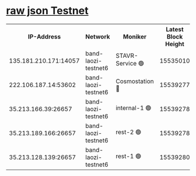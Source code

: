 
[raw json Testnet](https://rpc-check.bandt.stavr.tech/bandt/rpcbandt_result.json)
=

<table><tr><th>IP-Address</th><th>Network</th><th>Moniker</th><th>Latest Block Height</th><th>Earliest Block Height</th><th>Catching Up</th><th>Tx Index</th><th>Voting Power</th><th>Scan Time</th></tr><tr><td>135.181.210.171:14057</td><td>band-laozi-testnet6</td><td>STAVR-Service 🟢</td><td>15535010</td><td>15322501</td><td>False</td><td>on</td><td>0</td><td>2024-02-04T23:17:42.467462042UTC</td></tr><tr><td>222.106.187.14:53602</td><td>band-laozi-testnet6</td><td>Cosmostation 🔴</td><td>15539277</td><td>15423001</td><td>False</td><td>on</td><td>2203623</td><td>2024-02-04T23:17:43.838409009UTC</td></tr><tr><td>35.213.166.39:26657</td><td>band-laozi-testnet6</td><td>internal-1 🟢</td><td>15539278</td><td>15439278</td><td>False</td><td>on</td><td>0</td><td>2024-02-04T23:17:44.806917375UTC</td></tr><tr><td>35.213.189.166:26657</td><td>band-laozi-testnet6</td><td>rest-2 🟢</td><td>15539278</td><td>15439278</td><td>False</td><td>on</td><td>0</td><td>2024-02-04T23:17:45.787355005UTC</td></tr><tr><td>35.213.128.139:26657</td><td>band-laozi-testnet6</td><td>rest-1 🟢</td><td>15539280</td><td>15439280</td><td>False</td><td>on</td><td>0</td><td>2024-02-04T23:17:50.879741648UTC</td></tr></table>
